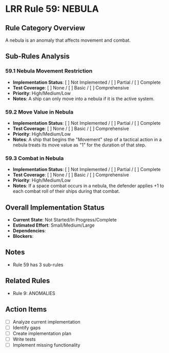 # LRR Rule 59: NEBULA

## Rule Category Overview
A nebula is an anomaly that affects movement and combat.

## Sub-Rules Analysis

### 59.1 Nebula Movement Restriction
- **Implementation Status**: [ ] Not Implemented / [ ] Partial / [ ] Complete
- **Test Coverage**: [ ] None / [ ] Basic / [ ] Comprehensive
- **Priority**: High/Medium/Low
- **Notes**: A ship can only move into a nebula if it is the active system.

### 59.2 Move Value in Nebula
- **Implementation Status**: [ ] Not Implemented / [ ] Partial / [ ] Complete
- **Test Coverage**: [ ] None / [ ] Basic / [ ] Comprehensive
- **Priority**: High/Medium/Low
- **Notes**: A ship that begins the "Movement" step of a tactical action in a nebula treats its move value as "1" for the duration of that step.

### 59.3 Combat in Nebula
- **Implementation Status**: [ ] Not Implemented / [ ] Partial / [ ] Complete
- **Test Coverage**: [ ] None / [ ] Basic / [ ] Comprehensive
- **Priority**: High/Medium/Low
- **Notes**: If a space combat occurs in a nebula, the defender applies +1 to each combat roll of their ships during that combat.

## Overall Implementation Status
- **Current State**: Not Started/In Progress/Complete
- **Estimated Effort**: Small/Medium/Large
- **Dependencies**: 
- **Blockers**: 

## Notes
- Rule 59 has 3 sub-rules

## Related Rules
- Rule 9: ANOMALIES

## Action Items
- [ ] Analyze current implementation
- [ ] Identify gaps
- [ ] Create implementation plan
- [ ] Write tests
- [ ] Implement missing functionality